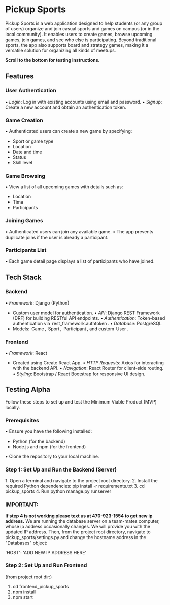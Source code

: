 # Pickup Sports

Pickup Sports is a web application designed to help students (or any group of users) organize and join casual sports and games on campus (or in the local community). It enables users to create games, browse upcoming games, join games, and see who else is participating. Beyond traditional sports, the app also supports board and strategy games, making it a versatile solution for organizing all kinds of meetups.

__Scroll to the bottom for testing instructions.__

## Features

### User Authentication
•⁠  ⁠*Login*: Log in with existing accounts using email and password.
•⁠  ⁠*Signup*: Create a new account and obtain an authentication token.

### Game Creation
•⁠  ⁠Authenticated users can create a new game by specifying:
  - Sport or game type
  - Location
  - Date and time
  - Status
  - Skill level

### Game Browsing
•⁠  ⁠View a list of all upcoming games with details such as:
  - Location
  - Time
  - Participants

### Joining Games
•⁠  ⁠Authenticated users can join any available game.
•⁠  ⁠The app prevents duplicate joins if the user is already a participant.

### Participants List
•⁠  ⁠Each game detail page displays a list of participants who have joined.

## Tech Stack

### Backend
•⁠  ⁠*Framework*: Django (Python)
  - Custom user model for authentication.
•⁠  ⁠*API*: Django REST Framework (DRF) for building RESTful API endpoints.
•⁠  ⁠*Authentication*: Token-based authentication via ⁠ rest_framework.authtoken ⁠.
•⁠  ⁠*Database*: PostgreSQL
  - Models: ⁠ Game ⁠, ⁠ Sport ⁠, ⁠ Participant ⁠, and custom ⁠ User ⁠.

### Frontend
•⁠  ⁠*Framework*: React
  - Created using Create React App.
•⁠  ⁠*HTTP Requests*: Axios for interacting with the backend API.
•⁠  ⁠*Navigation*: React Router for client-side routing.
•⁠  ⁠*Styling*: Bootstrap / React Bootstrap for responsive UI design.

## Testing Alpha

Follow these steps to set up and test the Minimum Viable Product (MVP) locally.

### Prerequisites
•⁠  ⁠Ensure you have the following installed:
  - Python (for the backend)
  - Node.js and npm (for the frontend)

•⁠  ⁠Clone the repository to your local machine.

### Step 1: Set Up and Run the Backend (Server)
1.⁠ ⁠Open a terminal and navigate to the project root directory.
2.⁠ ⁠Install the required Python dependencies: pip install -r requirements.txt
3. cd pickup_sports
4. Run python manage.py runserver 

### IMPORTANT:
__If step 4 is not working please text us at 470-923-1554 to get new ip address.__ We are running the database server on a team-mates computer, whose ip address occasionally changes. We will provide you with the updated IP address. Then, from the project root directory, navigate to pickup_sports/settings.py and change the hostname address in the "Databases" object:

'HOST': 'ADD NEW IP ADDRESS HERE'

### Step 2: Set Up and Run Frontend
(from project root dir:)
1. cd frontend_pickup_sports
2. npm install
3. npm start